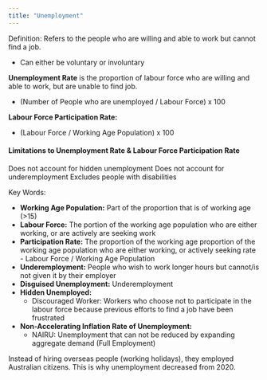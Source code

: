 ```yaml
---
title: "Unemployment"
---
```


Definition: Refers to the people who are willing and able to work but cannot find a job.
- Can either be voluntary or involuntary

**Unemployment Rate** is the proportion of labour force who are willing and able to work, but are unable to find job.
- (Number of People who are unemployed / Labour Force) x 100

**Labour Force Participation Rate:**
- (Labour Force / Working Age Population) x 100

#### Limitations to Unemployment Rate & Labour Force Participation Rate

Does not account for hidden unemployment
Does not account for underemployment
Excludes people with disabilities

Key Words:
- **Working Age Population:** Part of the proportion that is of working age (>15)
- **Labour Force:** The portion of the working age population who are either working, or are actively are seeking work
- **Participation Rate:** The proportion of the working age proportion of the working age population who are either working, or actively seeking rate - Labour Force / Working Age Population
- **Underemployment:** People who wish to work longer hours but cannot/is not given it by their employer
- **Disguised Unemployment:** Underemployment
- **Hidden Unemployed:**
	- Discouraged Worker: Workers who choose not to participate in the labour force because previous efforts to find a job have been frustrated
- **Non-Accelerating Inflation Rate of Unemployment:**
	- NAIRU: Unemployment that can not be reduced by expanding aggregate demand (Full Employment)

Instead of hiring overseas people (working holidays), they employed Australian citizens. This is why unemployment decreased from 2020.